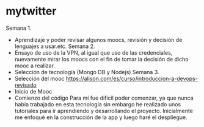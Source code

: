 # mytwitter

Semana 1.
  - Aprendizaje y poder revisar algunos moocs, revisión y decisión de lenguajes a usar.etc.
Semana 2.
  - Ensayo de uso de la VPN, al igual que uso de las credenciales, nuevamente mirar los moocs con el fin de tomar la decisión de dicho mooc a realizar.
  - Selección de tecnología (Mongo DB y Nodejs)
Semana 3.
  - Selección del mooc 
  https://alison.com/es/curso/introduccion-a-devops-revisado
  - Inicio de Mooc
  - Comienzo del código
  Para mí fue dificil poder comenzar, ya que nunca había trabajado en esta tecnología sin embargo he realizado unos tutoriales para ir aprendiendo y desarrollando el proyecto. Inicialmente me enfoqué en la construcción de la app y luego haré el despliegue.
